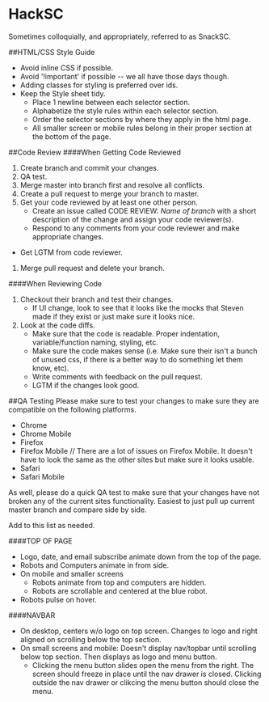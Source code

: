 # HackSC
Sometimes colloquially, and appropriately, referred to as SnackSC.

##HTML/CSS Style Guide
+ Avoid inline CSS if possible.
+ Avoid '!important' if possible -- we all have those days though.
+ Adding classes for styling is preferred over ids.
+ Keep the Style sheet tidy.
	+ Place 1 newline between each selector section.
	+ Alphabetize the style rules within each selector section.
	+ Order the selector sections by where they apply in the html page.
	+ All smaller screen or mobile rules belong in their proper section at the bottom of the page.


##Code Review
####When Getting Code Reviewed
1. Create branch and commit your changes.
1. QA test.
1. Merge master into branch first and resolve all conflicts.
1. Create a pull request to merge your branch to master.
1. Get your code reviewed by at least one other person.  
	+ Create an issue called CODE REVIEW: *Name of branch* with a short description of the change and assign your code reviewer(s).
	+ Respond to any comments from your code reviewer and make appropriate changes.
+ Get LGTM from code reviewer.
1. Merge pull request and delete your branch.

####When Reviewing Code
1. Checkout their branch and test their changes.
	+ If UI change, look to see that it looks like the mocks that Steven made if they exist or just make sure it looks nice.
1. Look at the code diffs.
	+ Make sure that the code is readable.  Proper indentation, variable/function naming, styling, etc.
	+ Make sure the code makes sense (i.e. Make sure their isn't a bunch of unused css, if there is a better way to do something let them know, etc).
	+ Write comments with feedback on the pull request.
	+ LGTM if the changes look good.

##QA Testing
Please make sure to test your changes to make sure they are compatible on the following platforms.
+ Chrome
+ Chrome Mobile
+ Firefox
+ Firefox Mobile // There are a lot of issues on Firefox Mobile.  It doesn't have to look the same as the other sites but make sure it looks usable.
+ Safari
+ Safari Mobile

As well, please do a quick QA test to make sure that your changes have not broken any of the current sites functionality. Easiest to just pull up current master branch and compare side by side.

Add to this list as needed.

####TOP OF PAGE
+ Logo, date, and email subscribe animate down from the top of the page.
+ Robots and Computers animate in from side.
+ On mobile and smaller screens
   + Robots animate from top and computers are hidden.  
   + Robots are scrollable and centered at the blue robot.
+ Robots pulse on hover.

####NAVBAR
+ On desktop, centers w/o logo on top screen.  Changes to logo and right aligned on scrolling below the top section.
+ On small screens and mobile: Doesn't display nav/topbar until scrolling below top section.  Then displays as logo and menu button.
	+ Clicking the menu button slides open the menu from the right.  The screen should freeze in place until the nav drawer is closed.  Clicking outside the nav drawer or clikcing the menu button should close the menu.
